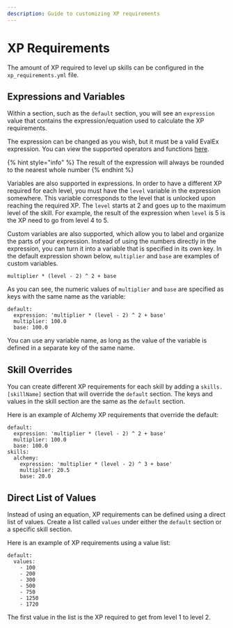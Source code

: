 ```yaml
---
description: Guide to customizing XP requirements
---
```


# XP Requirements

The amount of XP required to level up skills can be configured in the `xp_requirements.yml` file.

## Expressions and Variables

Within a section, such as the `default` section, you will see an `expression` value that contains the expression/equation used to calculate the XP requirements.

The expression can be changed as you wish, but it must be a valid EvalEx expression. You can view the supported operators and functions [here](https://ezylang.github.io/EvalEx/references/functions.html).

{% hint style="info" %}
The result of the expression will always be rounded to the nearest whole number
{% endhint %}

Variables are also supported in expressions. In order to have a different XP required for each level, you must have the `level` variable in the expression somewhere. This variable corresponds to the level that is unlocked upon reaching the required XP. The `level` starts at 2 and goes up to the maximum level of the skill. For example, the result of the expression when `level` is 5 is the XP need to go from level 4 to 5.

Custom variables are also supported, which allow you to label and organize the parts of your expression. Instead of using the numbers directly in the expression, you can turn it into a variable that is specified in its own key. In the default expression shown below, `multiplier` and `base` are examples of custom variables.

```
multiplier * (level - 2) ^ 2 + base
```

As you can see, the numeric values of `multiplier` and `base` are specified as keys with the same name as the variable:

```
default:
  expression: 'multiplier * (level - 2) ^ 2 + base'
  multiplier: 100.0
  base: 100.0
```

You can use any variable name, as long as the value of the variable is defined in a separate key of the same name.

## Skill Overrides

You can create different XP requirements for each skill by adding a `skills.[skillName]` section that will override the `default` section. The keys and values in the skill section are the same as the `default` section.

Here is an example of Alchemy XP requirements that override the default:

```
default:
  expression: 'multiplier * (level - 2) ^ 2 + base'
  multiplier: 100.0
  base: 100.0
skills:
  alchemy:
    expression: 'multiplier * (level - 2) ^ 3 + base'
    multiplier: 20.5
    base: 20.0
```

## Direct List of Values

Instead of using an equation, XP requirements can be defined using a direct list of values. Create a list called `values` under either the `default` section or a specific skill section.

Here is an example of XP requirements using a value list:

```
default:
  values:
    - 100
    - 200
    - 300
    - 500
    - 750
    - 1250
    - 1720
```

The first value in the list is the XP required to get from level 1 to level 2.
